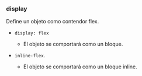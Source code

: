 ### display

Define un objeto como contendor flex.

- ```display: flex```

    - El objeto se comportará como un bloque.

- ```inline-flex```.
    
    - El objeto se comportará como un bloque inline.
